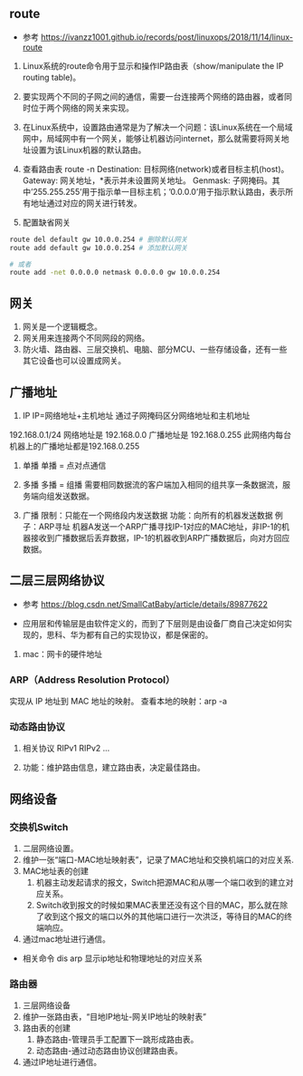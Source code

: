 ## route
- 参考
https://ivanzz1001.github.io/records/post/linuxops/2018/11/14/linux-route
1. Linux系统的route命令用于显示和操作IP路由表（show/manipulate the IP routing table)。
2. 要实现两个不同的子网之间的通信，需要一台连接两个网络的路由器，或者同时位于两个网络的网关来实现。
3. 在Linux系统中，设置路由通常是为了解决一个问题：该Linux系统在一个局域网中，局域网中有一个网关，能够让机器访问internet，那么就需要将网关地址设置为该Linux机器的默认路由。

4. 查看路由表 route -n
Destination: 目标网络(network)或者目标主机(host)。
Gateway: 网关地址，*表示并未设置网关地址。
Genmask: 子网掩码。其中’255.255.255’用于指示单一目标主机；’0.0.0.0’用于指示默认路由，表示所有地址通过对应的网关进行转发。

5. 配置缺省网关
```bash
route del default gw 10.0.0.254 # 删除默认网关
route add default gw 10.0.0.254 # 添加默认网关

# 或者
route add -net 0.0.0.0 netmask 0.0.0.0 gw 10.0.0.254
```
## 网关
1. 网关是一个逻辑概念。
2. 网关用来连接两个不同网段的网络。
3. 防火墙、路由器、三层交换机、电脑、部分MCU、一些存储设备，还有一些其它设备也可以设置成网关。

## 广播地址
1. IP
IP=网络地址+主机地址
通过子网掩码区分网络地址和主机地址

192.168.0.1/24
网络地址是 192.168.0.0
广播地址是 192.168.0.255
此网络内每台机器上的广播地址都是192.168.0.255

1. 单播
单播 = 点对点通信

2. 多播
多播 = 组播
需要相同数据流的客户端加入相同的组共享一条数据流，服务端向组发送数据。

3. 广播
限制：只能在一个网络段内发送数据
功能：向所有的机器发送数据
例子：ARP寻址
机器A发送一个ARP广播寻找IP-1对应的MAC地址，非IP-1的机器接收到广播数据后丢弃数据，IP-1的机器收到ARP广播数据后，向对方回应数据。


## 二层三层网络协议
- 参考
https://blog.csdn.net/SmallCatBaby/article/details/89877622

- 应用层和传输层是由软件定义的，而到了下层则是由设备厂商自己决定如何实现的，思科、华为都有自己的实现协议，都是保密的。

1. mac：网卡的硬件地址

### ARP（Address Resolution Protocol）
实现从 IP 地址到 MAC 地址的映射。
查看本地的映射：arp -a



### 动态路由协议
1. 相关协议
RIPv1 RIPv2 ...

2. 功能：维护路由信息，建立路由表，决定最佳路由。

## 网络设备
### 交换机Switch
1. 二层网络设置。
2. 维护一张“端口-MAC地址映射表”，记录了MAC地址和交换机端口的对应关系.
3. MAC地址表的创建
    1. 机器主动发起请求的报文，Switch把源MAC和从哪一个端口收到的建立对应关系。
    2. Switch收到报文的时候如果MAC表里还没有这个目的MAC，那么就在除了收到这个报文的端口以外的其他端口进行一次洪泛，等待目的MAC的终端响应。
4. 通过mac地址进行通信。

- 相关命令
dis arp 显示ip地址和物理地址的对应关系

### 路由器
1. 三层网络设备
2. 维护一张路由表，“目地IP地址-网关IP地址的映射表”
3. 路由表的创建
    1. 静态路由-管理员手工配置下一跳形成路由表。
    2. 动态路由-通过动态路由协议创建路由表。
4. 通过IP地址进行通信。

